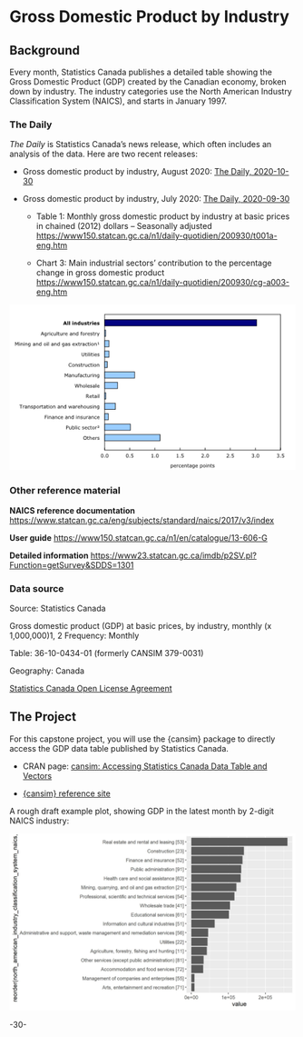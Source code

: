 Gross Domestic Product by Industry
================

## Background

Every month, Statistics Canada publishes a detailed table showing the
Gross Domestic Product (GDP) created by the Canadian economy, broken
down by industry. The industry categories use the North American
Industry Classification System (NAICS), and starts in January 1997.

### The Daily

*The Daily* is Statistics Canada’s news release, which often includes an
analysis of the data. Here are two recent releases:

  - Gross domestic product by industry, August 2020: [The
    Daily, 2020-10-30](https://www150.statcan.gc.ca/n1/daily-quotidien/201030/dq201030a-eng.htm)

  - Gross domestic product by industry, July 2020: [The
    Daily, 2020-09-30](https://www150.statcan.gc.ca/n1/daily-quotidien/200930/dq200930a-eng.htm)
    
      - Table 1: Monthly gross domestic product by industry at basic
        prices in chained (2012) dollars – Seasonally adjusted
        <https://www150.statcan.gc.ca/n1/daily-quotidien/200930/t001a-eng.htm>
    
      - Chart 3: Main industrial sectors’ contribution to the percentage
        change in gross domestic product
        <https://www150.statcan.gc.ca/n1/daily-quotidien/200930/cg-a003-eng.htm>
        
![Contribution to percentage change](cg200930a003-eng.png)


### Other reference material

**NAICS reference documentation**
<https://www.statcan.gc.ca/eng/subjects/standard/naics/2017/v3/index>

**User guide** <https://www150.statcan.gc.ca/n1/en/catalogue/13-606-G>

**Detailed information**
<https://www23.statcan.gc.ca/imdb/p2SV.pl?Function=getSurvey&SDDS=1301>

### Data source

Source: Statistics Canada

Gross domestic product (GDP) at basic prices, by industry, monthly (x
1,000,000)1, 2 Frequency: Monthly

Table: 36-10-0434-01 (formerly CANSIM 379-0031)

Geography: Canada

[](https://www150.statcan.gc.ca/t1/tbl1/en/tv.action?pid=3610043401)



[Statistics Canada Open License Agreement](http://www.statcan.gc.ca/eng/reference/licence)



## The Project

For this capstone project, you will use the {cansim} package to directly
access the GDP data table published by Statistics Canada.

  - CRAN page: [cansim: Accessing Statistics Canada Data Table and
    Vectors](https://cran.r-project.org/web/packages/cansim/index.html)

  - [{cansim} reference
    site](https://mountainmath.github.io/cansim/index.html)



A rough draft example plot, showing GDP in the latest month by 2-digit
NAICS industry:

![GDP by industry](gdp_by_industry.jpg)

\-30-
